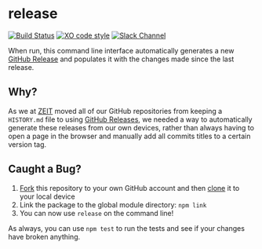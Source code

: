 # release

[![Build Status](https://travis-ci.org/zeit/now-cli.svg?branch=master)](https://travis-ci.org/zeit/now-cli)
[![XO code style](https://img.shields.io/badge/code_style-XO-5ed9c7.svg)](https://github.com/sindresorhus/xo)
[![Slack Channel](https://zeit-slackin.now.sh/badge.svg)](https://zeit.chat)

When run, this command line interface automatically generates a new [GitHub Release](https://help.github.com/articles/creating-releases/) and populates it with the changes made since the last release.

## Why?

As we at [ZEIT](https://github.com/zeit) moved all of our GitHub repositories from keeping a `HISTORY.md` file to using [GitHub Releases](https://help.github.com/articles/creating-releases/), we needed a way to automatically generate these releases from our own devices, rather than always having to open a page in the browser and manually add all commits titles to a certain version tag.

## Caught a Bug?

1. [Fork](https://help.github.com/articles/fork-a-repo/) this repository to your own GitHub account and then [clone](https://help.github.com/articles/cloning-a-repository/) it to your local device
2. Link the package to the global module directory: `npm link`
3. You can now use `release` on the command line!

As always, you can use `npm test` to run the tests and see if your changes have broken anything.
